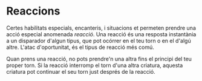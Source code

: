 # Reaccions

Certes habilitats especials, encanteris, i situacions et permeten prendre una acció especial anomenada *reacció*. Una reacció és una resposta instantània a un disparador d'algun tipus, que pot ocórrer en el teu torn o en el d'algú altre. L'atac d'oportunitat, és el tipus de reacció més comú.

Quan prens una reacció, no pots prendre'n una altra fins el principi del teu proper torn. Si la reacció interromp el torn d'una altra criatura, aquesta criatura pot continuar el seu torn just després de la reacció.